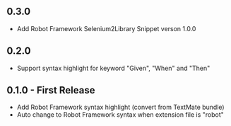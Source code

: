 ## 0.3.0
* Add Robot Framework Selenium2Library Snippet verson 1.0.0

## 0.2.0
* Support syntax highlight for keyword "Given", "When" and "Then"

## 0.1.0 - First Release
* Add Robot Framework syntax highlight (convert from TextMate bundle)
* Auto change to Robot Framework syntax when extension file is "robot"
